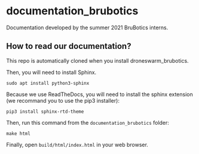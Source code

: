 # documentation_brubotics
Documentation developed by the summer 2021 BruBotics interns.

## How to read our documentation?

This repo is automatically cloned when you install droneswarm_brubotics.

Then, you will need to install Sphinx.
```
sudo apt install python3-sphinx
```
Because we use ReadTheDocs, you will need to install the sphinx extension (we recommand you to use the pip3 installer):
```
pip3 install sphinx-rtd-theme
```
Then, run this command from the `documentation_brubotics` folder:
```
make html
```
Finally, open `build/html/index.html` in your web browser.
